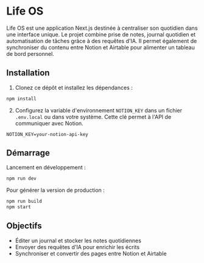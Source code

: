 # Life OS

Life OS est une application Next.js destinée à centraliser son quotidien dans une interface unique. Le projet combine prise de notes, journal quotidien et automatisation de tâches grâce à des requêtes d'IA. Il permet également de synchroniser du contenu entre Notion et Airtable pour alimenter un tableau de bord personnel.

## Installation

1. Clonez ce dépôt et installez les dépendances :

```bash
npm install
```

2. Configurez la variable d'environnement `NOTION_KEY` dans un fichier `.env.local` ou dans votre système. Cette clé permet à l'API de communiquer avec Notion.

```
NOTION_KEY=your-notion-api-key
```

## Démarrage

Lancement en développement :

```bash
npm run dev
```

Pour générer la version de production :

```bash
npm run build
npm start
```

## Objectifs

- Éditer un journal et stocker les notes quotidiennes
- Envoyer des requêtes d'IA pour enrichir les écrits
- Synchroniser et convertir des pages entre Notion et Airtable
